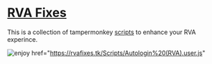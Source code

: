 # [RVA Fixes](https://rvafixes.tk)
This is a collection of tampermonkey [scripts](https://github.com/Binkers-Gaming/RVAFixes.tk/tree/main/Scripts) to enhance your RVA experince.

![enjoy]([https://camo.githubusercontent.com/77a3e6c2d848e2cd315fdb62f924565c5c51bf5fbfe2c978dbe0ac74361bf198/68747470733a2f2f6d656469612e74656e6f722e636f6d2f6b464d4a3053477845614941414141432f656e6a6f792d746f6173742e676966](https://media.tenor.com/kFMJ0SGxEaIAAAAC/enjoy-toast.gif))
href="https://rvafixes.tk/Scripts/Autologin%20(RVA).user.js"
